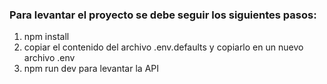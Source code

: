 ### Para levantar el proyecto se debe seguir los siguientes pasos:

1) npm install 
2) copiar el contenido del archivo .env.defaults y copiarlo en un nuevo archivo .env
3) npm run dev para levantar la API